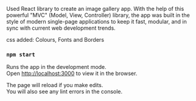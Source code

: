 Used React library to create an image gallery app. With the help of this powerful "MVC" (Model, View, Controller) library, the app was built in the style of modern single-page applications to keep it fast, modular, and in sync with current web development trends.

css added: Colours, Fonts and Borders

### `npm start`

Runs the app in the development mode.\
Open [http://localhost:3000](http://localhost:3000) to view it in the browser.

The page will reload if you make edits.\
You will also see any lint errors in the console.

